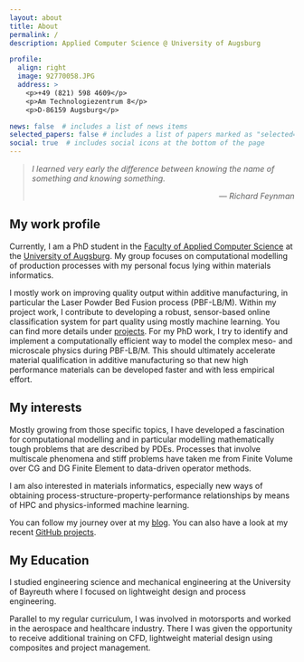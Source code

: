 ```yaml
---
layout: about
title: About
permalink: /
description: Applied Computer Science @ University of Augsburg

profile:
  align: right
  image: 92770058.JPG
  address: >
    <p>+49 (821) 598 4609</p>
    <p>Am Technologiezentrum 8</p>
    <p>D-86159 Augsburg</p>

news: false  # includes a list of news items
selected_papers: false # includes a list of papers marked as "selected={true}"
social: true  # includes social icons at the bottom of the page
---
```



> *I learned very early the difference between knowing the name of something and knowing something.*
>
> <div style="text-align: right"> &mdash; <cite>Richard Feynman</cite> </div>

## My work profile

Currently, I am a PhD student in the [Faculty of Applied Computer Science](https://www.uni-augsburg.de/en/fakultaet/fai/) at the [University of Augsburg](https://www.uni-augsburg.de/en/). My group focuses on computational modelling of production processes with my personal focus lying within materials informatics.

I mostly work on improving quality output within additive manufacturing, in particular the Laser Powder Bed Fusion process (PBF-LB/M).
Within my project work, I contribute to developing a robust, sensor-based online classification system for part quality using mostly machine learning. You can find more details under [projects](/projects).
For my PhD work, I try to identify and implement a computationally efficient way to model the complex meso- and microscale physics during PBF-LB/M. This should ultimately accelerate material qualification in additive manufacturing so that new high performance materials can be developed faster and with less empirical effort.

## My interests

Mostly growing from those specific topics, I have developed a fascination for computational modelling and in particular modelling mathematically tough problems that are described by PDEs. Processes that involve multiscale phenomena and stiff problems have taken me from Finite Volume over CG and DG Finite Element to data-driven operator methods.

I am also interested in materials informatics, especially new ways of obtaining process-structure-property-performance relationships by means of HPC and physics-informed machine learning.

You can follow my journey over at my [blog](/blog). You can also have a look at my recent [GitHub projects](https://github.com/pzimbrod).

## My Education

I studied engineering science and mechanical engineering at the University of Bayreuth where I focused on lightweight design and process engineering.

Parallel to my regular curriculum, I was involved in motorsports and worked in the aerospace and healthcare industry. There I was given the opportunity to receive additional training on CFD, lightweight material design using composites and project management.
